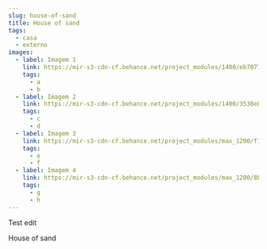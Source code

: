 ```yaml
---
slug: house-of-sand
title: House of sand
tags:
  - casa
  - externo
images:
  - label: Imagem 1
    link: https://mir-s3-cdn-cf.behance.net/project_modules/1400/eb7077117369695.60749fb2db992.png
    tags:
      - a
      - b
  - label: Imagem 2
    link: https://mir-s3-cdn-cf.behance.net/project_modules/1400/3538e8117369695.60749fb2dc169.png
    tags:
      - c
      - d
  - label: Imagem 3
    link: https://mir-s3-cdn-cf.behance.net/project_modules/max_1200/f1c140117369695.60749fb276399.png
    tags:
      - e
      - f
  - label: Imagem 4
    link: https://mir-s3-cdn-cf.behance.net/project_modules/max_1200/8ba11e117369695.60749fb2769be.png
    tags:
      - g
      - h
---
```


Test edit

House of sand
